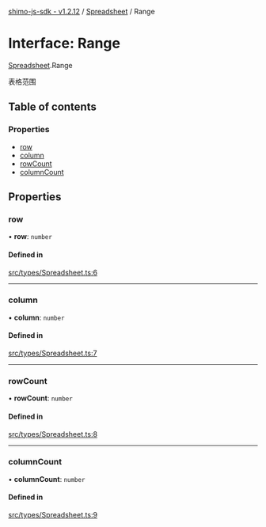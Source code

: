 [shimo-js-sdk - v1.2.12](/README.md) / [Spreadsheet](/modules/Spreadsheet.md) / Range

# Interface: Range

[Spreadsheet](/modules/Spreadsheet.md).Range

表格范围

## Table of contents

### Properties

- [row](/interfaces/Spreadsheet.Range.md#row)
- [column](/interfaces/Spreadsheet.Range.md#column)
- [rowCount](/interfaces/Spreadsheet.Range.md#rowcount)
- [columnCount](/interfaces/Spreadsheet.Range.md#columncount)

## Properties

### row

• **row**: `number`

#### Defined in

[src/types/Spreadsheet.ts:6](https://github.com/byte9527/shimo-js-sdk/blob/main/src/types/Spreadsheet.ts#L6)

___

### column

• **column**: `number`

#### Defined in

[src/types/Spreadsheet.ts:7](https://github.com/byte9527/shimo-js-sdk/blob/main/src/types/Spreadsheet.ts#L7)

___

### rowCount

• **rowCount**: `number`

#### Defined in

[src/types/Spreadsheet.ts:8](https://github.com/byte9527/shimo-js-sdk/blob/main/src/types/Spreadsheet.ts#L8)

___

### columnCount

• **columnCount**: `number`

#### Defined in

[src/types/Spreadsheet.ts:9](https://github.com/byte9527/shimo-js-sdk/blob/main/src/types/Spreadsheet.ts#L9)
